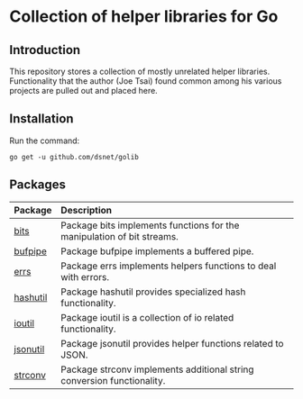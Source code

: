 # Collection of helper libraries for Go #

## Introduction ##

This repository stores a collection of mostly unrelated helper libraries.
Functionality that the author (Joe Tsai) found common among his various projects
are pulled out and placed here.


## Installation ##

Run the command:

```go get -u github.com/dsnet/golib```


## Packages ##

| Package | Description |
| :------ | :---------- |
| [bits](http://godoc.org/github.com/dsnet/golib/bits) | Package bits implements functions for the manipulation of bit streams. |
| [bufpipe](http://godoc.org/github.com/dsnet/golib/bufpipe) | Package bufpipe implements a buffered pipe. |
| [errs](http://godoc.org/github.com/dsnet/golib/errs) | Package errs implements helpers functions to deal with errors. |
| [hashutil](http://godoc.org/github.com/dsnet/golib/hashutil) | Package hashutil provides specialized hash functionality. |
| [ioutil](http://godoc.org/github.com/dsnet/golib/ioutil) | Package ioutil is a collection of io related functionality. |
| [jsonutil](http://godoc.org/github.com/dsnet/golib/jsonutil) | Package jsonutil provides helper functions related to JSON. |
| [strconv](http://godoc.org/github.com/dsnet/golib/strconv) | Package strconv implements additional string conversion functionality. |
